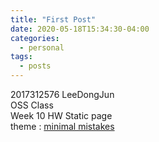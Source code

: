 ```yaml
---
title: "First Post"
date: 2020-05-18T15:34:30-04:00
categories:
  - personal
tags:
  - posts
---
```


2017312576 LeeDongJun  
OSS Class  
Week 10 HW Static page  
theme : [minimal mistakes](https://github.com/mmistakes/minimal-mistakes)  
